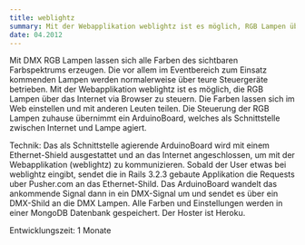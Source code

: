 ```yaml
---
title: weblightz
summary: Mit der Webapplikation weblightz ist es möglich, RGB Lampen über das Internet via Browser zu steuern.
date: 04.2012
---
```


Mit DMX RGB Lampen lassen sich alle Farben des sichtbaren Farbspektrums erzeugen. Die vor allem im Eventbereich zum Einsatz kommenden Lampen werden normalerweise über teure Steuergeräte betrieben. Mit der Webapplikation weblightz ist es möglich, die RGB Lampen über das Internet via Browser zu steuern. Die Farben lassen sich im Web einstellen und mit anderen Leuten teilen. Die Steuerung der RGB Lampen zuhause übernimmt ein ArduinoBoard, welches als Schnittstelle zwischen Internet und Lampe agiert. 

Technik:
Das als Schnittstelle agierende ArduinoBoard wird mit einem Ethernet-Shield ausgestattet und an das Internet angeschlossen, um mit der Webapplikation (weblightz) zu kommunizieren. 
Sobald der User etwas bei weblightz eingibt, sendet die in Rails 3.2.3 gebaute Applikation die Requests uber Pusher.com an das Ethernet-Shild. Das ArduinoBoard wandelt das ankommende Signal dann in ein DMX-Signal um und sendet es über ein DMX-Shild an die DMX Lampen. Alle Farben und Einstellungen werden in einer MongoDB Datenbank gespeichert. 
Der Hoster ist Heroku.

Entwicklungszeit: 1 Monate